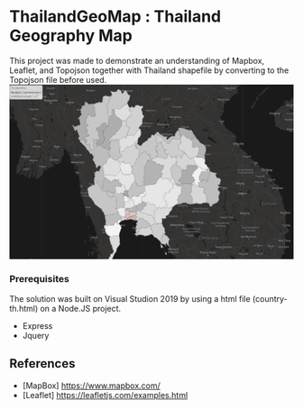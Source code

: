 # ThailandGeoMap : Thailand Geography Map

This project was made to demonstrate an understanding of Mapbox, Leaflet, and Topojson together with Thailand shapefile by converting to the Topojson file before used.
![](images/th-geo-map.jpg)

### Prerequisites
The solution was built on Visual Studion 2019 by using a html file (country-th.html) on a Node.JS project.
* Express
* Jquery

## References
* [MapBox] https://www.mapbox.com/
* [Leaflet] https://leafletjs.com/examples.html